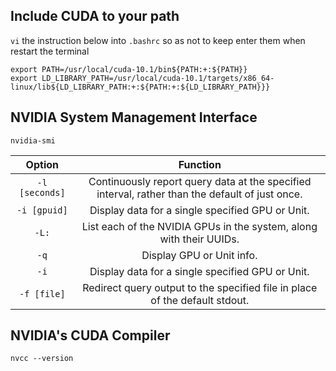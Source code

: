 ## Include CUDA to your path
`vi` the instruction below into `.bashrc` so as not to keep enter them when restart the terminal
```
export PATH=/usr/local/cuda-10.1/bin${PATH:+:${PATH}}
export LD_LIBRARY_PATH=/usr/local/cuda-10.1/targets/x86_64-linux/lib${LD_LIBRARY_PATH:+:${PATH:+:${LD_LIBRARY_PATH}}}
```
## NVIDIA System Management Interface
```
nvidia-smi 
```
|   Option  | Function |
|:-----------------:|:-----------------------:|
| ```-l [seconds]```| Continuously report query data at the specified interval, rather than the default of just once.|
|```-i [gpuid]```| Display data for a single specified GPU or Unit. |
|```-L:``` |List each of the NVIDIA GPUs in the system, along with their UUIDs.|
|```-q``` | Display GPU or Unit info.|
|```-i``` | Display data for a single specified GPU or Unit. |
|```-f [file]``` | Redirect query output to the specified file in place of the default stdout. |
## NVIDIA's CUDA Compiler 
```
nvcc --version
```